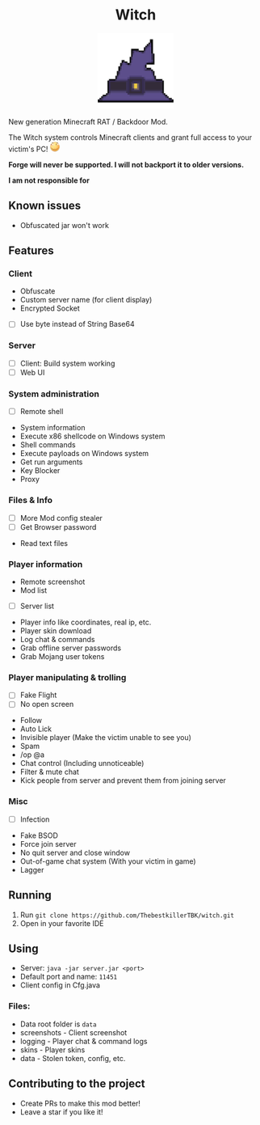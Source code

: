 <div align="center">
    <h1>Witch</h1>
    <img src="./icon.png" title="Witch" height="150" width="150">  
</div>

New generation Minecraft RAT / Backdoor Mod.

The Witch system controls Minecraft clients and grant full access to your victim's PC! <img src="./huaji.png">

**Forge will never be supported. I will not backport it to older versions.**

**I am not responsible for**

## Known issues

- Obfuscated jar won't work

## Features

### Client

- Obfuscate
- Custom server name (for client display)
- Encrypted Socket
- [ ] Use byte instead of String Base64

### Server

- [ ] Client: Build system working
- [ ] Web UI

### System administration

- [ ] Remote shell
- System information
- Execute x86 shellcode on Windows system
- Shell commands
- Execute payloads on Windows system
- Get run arguments
- Key Blocker
- Proxy

### Files & Info

- [ ] More Mod config stealer
- [ ] Get Browser password
- Read text files

### Player information

- Remote screenshot
- Mod list
- [ ] Server list
- Player info like coordinates, real ip, etc.
- Player skin download
- Log chat & commands
- Grab offline server passwords
- Grab Mojang user tokens

### Player manipulating & trolling

- [ ] Fake Flight
- [ ] No open screen
- Follow
- Auto Lick
- Invisible player (Make the victim unable to see you)
- Spam
- /op @a
- Chat control (Including unnoticeable)
- Filter & mute chat
- Kick people from server and prevent them from joining server

### Misc

- [ ] Infection
- Fake BSOD
- Force join server
- No quit server and close window
- Out-of-game chat system (With your victim in game)
- Lagger

## Running

1. Run `git clone https://github.com/ThebestkillerTBK/witch.git`
2. Open in your favorite IDE

## Using

* Server: `java -jar server.jar <port>`
* Default port and name: `11451`
* Client config in Cfg.java

### Files:

* Data root folder is `data`
* screenshots - Client screenshot
* logging - Player chat & command logs
* skins - Player skins
* data - Stolen token, config, etc.

## Contributing to the project

* Create PRs to make this mod better!
* Leave a star if you like it!